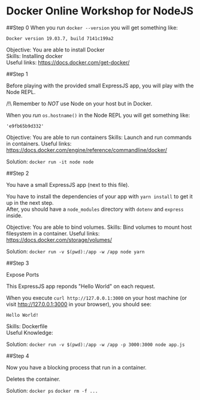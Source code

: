# Docker Online Workshop for NodeJS

##Step 0
When you run `docker --version` you will get something like: 

    Docker version 19.03.7, build 7141c199a2

Objective: You are able to install Docker  
Skills: Installing docker  
Useful links: https://docs.docker.com/get-docker/

##Step 1

Before playing with the provided small ExpressJS app, you will play with the Node REPL.

/!\ Remember to *NOT* use Node on your host but in Docker. 

When you *run* `os.hostname()` in the Node REPL you will get something like:

    'e9fb65b9d332'

Objective: You are able to run containers
Skills: Launch and run commands in containers.
Useful links: https://docs.docker.com/engine/reference/commandline/docker/


Solution: `docker run -it node node`


##Step 2

You have a small ExpressJS app (next to this file).

You have to install the dependencies of your app with `yarn install` to get it up in the next step.  
After, you should have a `node_modules` directory with `dotenv` and `express` inside.

Objective: You are able to bind volumes.
Skills: Bind volumes to mount host filesystem in a container.
Useful links: https://docs.docker.com/storage/volumes/


Solution: `docker run -v $(pwd):/app -w /app node yarn`


##Step 3

Expose Ports

This ExpressJS app reponds "Hello World" on each request.

When you execute `curl http://127.0.0.1:3000` on your host machine (or visit http://127.0.0.1:3000 in your browser), you should see:

    Hello World!


Skills: Dockerfile  
Useful Knowledge:

Solution: `docker run -v $(pwd):/app -w /app -p 3000:3000 node app.js`

##Step 4

Now you have a blocking process that run in a container.

Deletes the container.


Solution: `docker ps` `docker rm -f ...`

